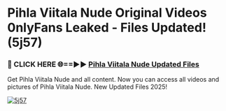 # Pihla Viitala Nude Original Videos 0nlyFans Leaked - Files Updated! (5j57)

<h3>🔴 CLICK HERE 🌐==►► <a href="https://tinyurl.com/y5r63du9" rel="nofollow">Pihla Viitala Nude Updated Files</a></h3>

Get Pihla Viitala Nude and all content. Now you can access all videos and pictures of Pihla Viitala Nude. New Updated Files 2025!

[![5j57](https://i.imgur.com/UVo9nyh.gif)](https://tinyurl.com/y5r63du9)